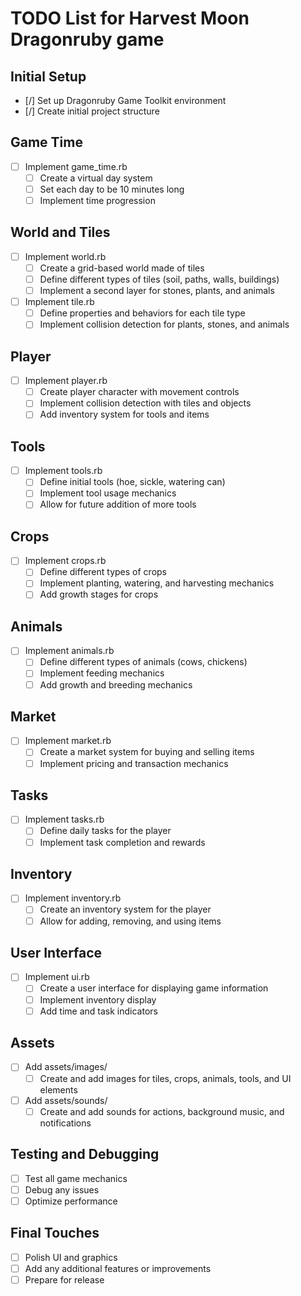 # TODO List for Harvest Moon Dragonruby game

## Initial Setup
- [/] Set up Dragonruby Game Toolkit environment
- [/] Create initial project structure

## Game Time
- [ ] Implement game_time.rb
  - [ ] Create a virtual day system
  - [ ] Set each day to be 10 minutes long
  - [ ] Implement time progression

## World and Tiles
- [ ] Implement world.rb
  - [ ] Create a grid-based world made of tiles
  - [ ] Define different types of tiles (soil, paths, walls, buildings)
  - [ ] Implement a second layer for stones, plants, and animals

- [ ] Implement tile.rb
  - [ ] Define properties and behaviors for each tile type
  - [ ] Implement collision detection for plants, stones, and animals

## Player
- [ ] Implement player.rb
  - [ ] Create player character with movement controls
  - [ ] Implement collision detection with tiles and objects
  - [ ] Add inventory system for tools and items

## Tools
- [ ] Implement tools.rb
  - [ ] Define initial tools (hoe, sickle, watering can)
  - [ ] Implement tool usage mechanics
  - [ ] Allow for future addition of more tools

## Crops
- [ ] Implement crops.rb
  - [ ] Define different types of crops
  - [ ] Implement planting, watering, and harvesting mechanics
  - [ ] Add growth stages for crops

## Animals
- [ ] Implement animals.rb
  - [ ] Define different types of animals (cows, chickens)
  - [ ] Implement feeding mechanics
  - [ ] Add growth and breeding mechanics

## Market
- [ ] Implement market.rb
  - [ ] Create a market system for buying and selling items
  - [ ] Implement pricing and transaction mechanics

## Tasks
- [ ] Implement tasks.rb
  - [ ] Define daily tasks for the player
  - [ ] Implement task completion and rewards

## Inventory
- [ ] Implement inventory.rb
  - [ ] Create an inventory system for the player
  - [ ] Allow for adding, removing, and using items

## User Interface
- [ ] Implement ui.rb
  - [ ] Create a user interface for displaying game information
  - [ ] Implement inventory display
  - [ ] Add time and task indicators

## Assets
- [ ] Add assets/images/
  - [ ] Create and add images for tiles, crops, animals, tools, and UI elements

- [ ] Add assets/sounds/
  - [ ] Create and add sounds for actions, background music, and notifications

## Testing and Debugging
- [ ] Test all game mechanics
- [ ] Debug any issues
- [ ] Optimize performance

## Final Touches
- [ ] Polish UI and graphics
- [ ] Add any additional features or improvements
- [ ] Prepare for release
